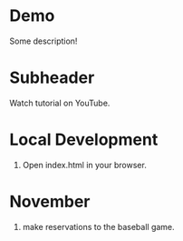 # Demo

Some description!


# Subheader

Watch tutorial on YouTube.

# Local Development

1. Open index.html in your browser.

# November

1. make reservations to the baseball game.
